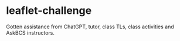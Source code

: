 # leaflet-challenge

Gotten assistance from ChatGPT, tutor, class TLs, class activities and AskBCS instructors.
